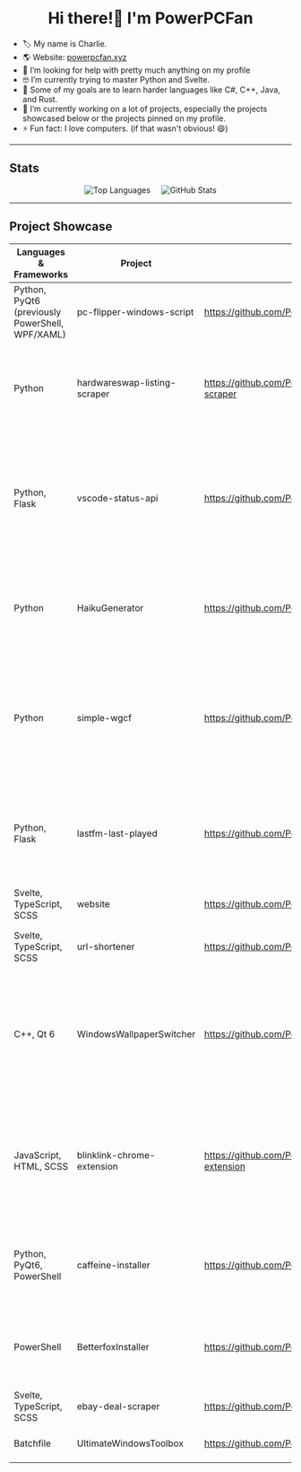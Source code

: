 <h1 align="center">Hi there!👋 I'm PowerPCFan</h1>

- 🏷️ My name is Charlie.
- 🌎 Website: [powerpcfan.xyz](https://www.powerpcfan.xyz)
- 🤔 I’m looking for help with pretty much anything on my profile
- 🤓 I’m currently trying to master Python and Svelte.
- 🌱 Some of my goals are to learn harder languages like C#, C++, Java, and Rust.
- 🔭 I’m currently working on a lot of projects, especially the projects showcased below or the projects pinned on my profile.
- ⚡ Fun fact: I love computers. (if that wasn't obvious! 😄)

---

## Stats

<div style="display: flex; justify-content: center; align-items: center; gap: 1.2rem;">
  <img src="https://github-readme-stats.vercel.app/api/top-langs?username=PowerPCFan&layout=compact&theme=gruvbox&size_weight=0.62&count_weight=0.38&show_icons=true&locale=en&langs_count=8&exclude_repo=DeviceGalaxy,goober,AnyBox,Wiki,SteavenToolBoxFork&hide=html,batchfile" alt="Top Languages" />
  <img src="https://github-readme-stats.vercel.app/api?username=PowerPCFan&theme=gruvbox&show_icons=true&locale=en" alt="GitHub Stats" style="display: block; margin: auto 0;" />
</div>

---

## Project Showcase

| Languages & Frameworks                          | Project                      | Repository                                                 | Short description                                                                                                                       |
| ----------------------------------------------- | ---------------------------- | ---------------------------------------------------------- | --------------------------------------------------------------------------------------------------------------------------------------- |
| Python, PyQt6 (previously PowerShell, WPF/XAML) | pc-flipper-windows-script    | https://github.com/PowerPCFan/pc-flipper-windows-script    | Script for automating the process of setting up a Windows install                                                                       |
| Python                                          | hardwareswap-listing-scraper | https://github.com/PowerPCFan/hardwareswap-listing-scraper | Script to monitor r/hardwareswap and alert the user when listings match specified criteria                                              |
| Python, Flask                                   | vscode-status-api            | https://github.com/PowerPCFan/vscode-status-api            | Companion API for my vscode-status-extension, allows you to store and retrieve your VSCode status in a database using API endpoints     |
| Python                                          | HaikuGenerator               | https://github.com/PowerPCFan/HaikuGenerator               | A user-friendly and simple script that generates haikus using Markov models created from JSON datasets                                  |
| Python                                          | simple-wgcf                  | https://github.com/PowerPCFan/simple-wgcf                  | A simple version of ViRb3/wgcf: a command-line tool to register Cloudflare WARP accounts and generate WireGuard profiles from them.     |
| Python, Flask                                   | lastfm-last-played           | https://github.com/PowerPCFan/lastfm-last-played           | An API that retrieves your currently playing or last played song from Last.fm using your Last.fm username                               |
| Svelte, TypeScript, SCSS                        | website                      | https://github.com/PowerPCFan/website                      | My personal website: [powerpcfan.xyz](https://www.powerpcfan.xyz)                                                                       |
| Svelte, TypeScript, SCSS                        | url-shortener                | https://github.com/PowerPCFan/url-shortener                | A modern, fast URL shortener hosted at [blinkl.ink](https://blinkl.ink)                                                                 |
| C++, Qt 6                                       | WindowsWallpaperSwitcher     | https://github.com/PowerPCFan/WindowsWallpaperSwitcher     | A GUI application for Windows that allows you to effortlessly set your wallpaper to any of the wallpapers from past Windows and macOS versions. |
| JavaScript, HTML, SCSS                          | blinklink-chrome-extension   | https://github.com/PowerPCFan/blinklink-chrome-extension   | A companion Chrome extension for my URL shortener BlinkLink. It lets you shorten the current URL and inject a share button on webpages. |
| Python, PyQt6, PowerShell                       | caffeine-installer           | https://github.com/PowerPCFan/caffeine-installer           | Script to install [Caffeine](https://zhornsoftware.co.uk/caffeine), a tool by Zhorn Software to prevent your PC from going to sleep     |
| PowerShell                                      | BetterfoxInstaller           | https://github.com/PowerPCFan/BetterfoxInstaller           | Script to install [Betterfox](https://github.com/yokoffing/Betterfox), a custom user.js file for Firefox to enhance speed, privacy, etc |
| Svelte, TypeScript, SCSS                        | ebay-deal-scraper            | https://github.com/PowerPCFan/ebay-deal-scraper            | An alternative frontend for eBay                                                                                                        |
| Batchfile                                       | UltimateWindowsToolbox       | https://github.com/PowerPCFan/UltimateWindowsToolbox       | A collection of tools for Windows                                                                                                       |
